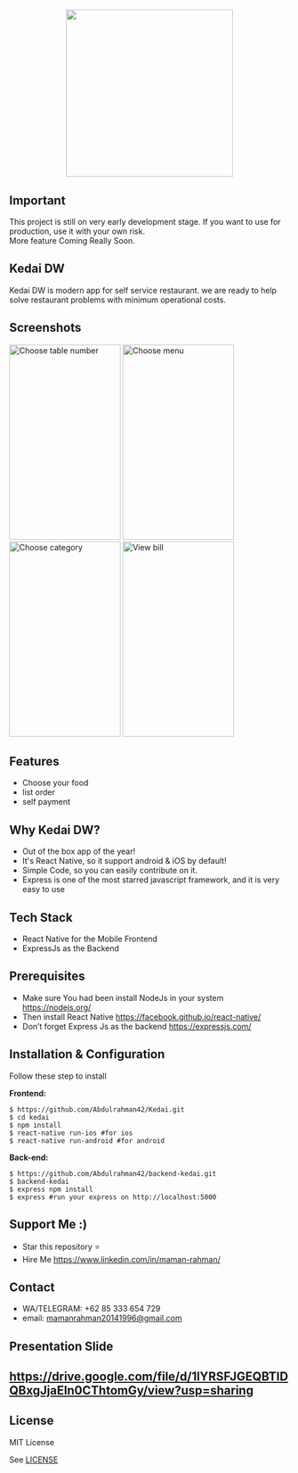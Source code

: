 <h1 align="center">
  <img src="https://www.screencast.com/users/mamanrahman20141/folders/Default/media/bbaa0816-0105-49b8-a844-4c11e62575b0/ic_launcher.png" width="300"/><br>
</h1>

## Important
This project is still on very early development stage. If you want to use for production, use it with your own risk.
<br>More feature Coming Really Soon.

## Kedai DW
Kedai DW is modern app for self service restaurant. we are ready to help solve restaurant problems with minimum operational costs.  


## Screenshots

<p float="left">
  <img src="https://www.screencast.com/users/mamanrahman20141/folders/Default/media/d864a7bd-7fb0-4cb6-8cd0-288bf6d14fe0/Screenshot_20190903-175723.png" width="200" height="350" alt="Choose table number"/>

 <img src="https://www.screencast.com/users/mamanrahman20141/folders/Default/media/f89f49ba-c91b-492b-91f0-521767c54c20/choosecategory.png" width="200" height="350" alt="Choose menu"/>
 
  <img src="https://www.screencast.com/users/mamanrahman20141/folders/Default/media/f89f49ba-c91b-492b-91f0-521767c54c20/Screenshot_20190903-204511.png" width="200" height="350" alt="Choose category"/>

 

  <img src="https://www.screencast.com/users/mamanrahman20141/folders/Default/media/7fe85435-7cad-4f51-a6a0-1cd6ad80d67a/Screenshot_20190903-204526.png" width="200" height="350" alt="View bill"/>
</p>


## Features
* Choose your food
* list order
* self payment


## Why Kedai DW?
* Out of the box app of the year!
* It's React Native, so it support android & iOS by default!
* Simple Code, so you can easily contribute on it.
* Express is one of the most starred javascript framework, and it is very easy to use

## Tech Stack
* React Native for the Mobile Frontend
* ExpressJs as the Backend

## Prerequisites
* Make sure You had been install NodeJs in your system https://nodejs.org/
* Then install React Native https://facebook.github.io/react-native/
* Don’t forget Express Js as the backend https://expressjs.com/

## Installation & Configuration
Follow these step to install

**Frontend:**
```
$ https://github.com/Abdulrahman42/Kedai.git
$ cd kedai
$ npm install
$ react-native run-ios #for ios
$ react-native run-android #for android
```

**Back-end:**
```
$ https://github.com/Abdulrahman42/backend-kedai.git
$ backend-kedai
$ express npm install
$ express #run your express on http://localhost:5000
```

## Support Me :)
* Star this repository :star:
* Hire Me https://www.linkedin.com/in/maman-rahman/

## Contact 
* WA/TELEGRAM: +62 85 333 654 729
* email: mamanrahman20141996@gmail.com

## Presentation Slide
https://drive.google.com/file/d/1lYRSFJGEQBTIDQBxgJjaEIn0CThtomGy/view?usp=sharing
----

## License

MIT License

See [LICENSE](LICENSE)

